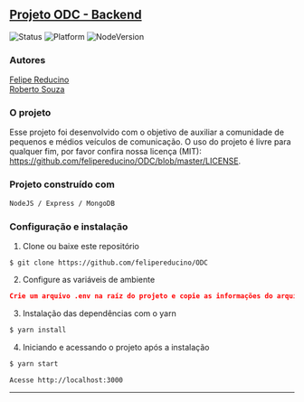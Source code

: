 ## [Projeto ODC - Backend](https://github.com/felipereducino/ODC)
![Status](https://img.shields.io/badge/status-under%20development-orange.svg) ![Platform](https://img.shields.io/badge/platform-linux--64%20%7C%20win--64%20%7C%20osx--64-lightgrey.svg) ![NodeVersion](https://img.shields.io/badge/NodeJS-%3E%3D%2012.18.3-blue.svg)

### Autores

<a href="https://github.com/felipereducino">Felipe Reducino</a><br/>
<a href="https://github.com/souzajr">Roberto Souza</a>

### O projeto

Esse projeto foi desenvolvido com o objetivo de auxiliar a comunidade de pequenos e médios veículos de comunicação. O uso do projeto é livre para qualquer fim, por favor confira nossa licença (MIT): https://github.com/felipereducino/ODC/blob/master/LICENSE.

### Projeto construído com

```bash
NodeJS / Express / MongoDB
```

### Configuração e instalação

1) Clone ou baixe este repositório
```
$ git clone https://github.com/felipereducino/ODC
```
2) Configure as variáveis de ambiente
```json
Crie um arquivo .env na raíz do projeto e copie as informações do arquivo modelo env_file. Preencha corretamente todos os campos ou o projeto não irá funcionar
```
3) Instalação das dependências com o yarn
```bash
$ yarn install
```
4) Iniciando e acessando o projeto após a instalação
```bash
$ yarn start
```
```bash
Acesse http://localhost:3000
```

-----------------